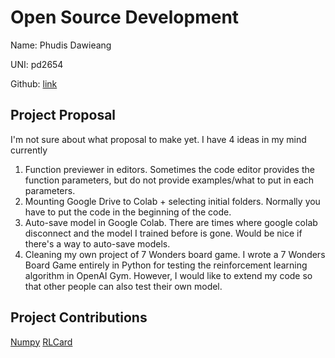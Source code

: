 # Open Source Development

Name: Phudis Dawieang

UNI: pd2654

Github: [link](https://github.com/MirrorCraze)


## Project Proposal
I'm not sure about what proposal to make yet. I have 4 ideas in my mind currently

1. Function previewer in editors. Sometimes the code editor provides the function parameters, but do not provide examples/what to put in each parameters.
2. Mounting Google Drive to Colab + selecting initial folders. Normally you have to put the code in the beginning of the code.
3. Auto-save model in Google Colab. There are times where google colab disconnect and the model I trained before is gone. Would be nice if there's a way
to auto-save models.
4. Cleaning my own project of 7 Wonders board game. I wrote a 7 Wonders Board Game entirely in Python for testing the reinforcement learning algorithm
in OpenAI Gym. However, I would like to extend my code so that other people can also test their own model.

## Project Contributions
[Numpy](https://github.com/numpy/numpy)
[RLCard](https://github.com/datamllab/rlcard)
